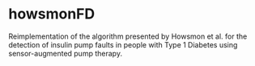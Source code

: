 # howsmonFD

Reimplementation of the algorithm presented by Howsmon et al. for the detection of insulin pump faults in people with Type 1 Diabetes using sensor-augmented pump therapy.
